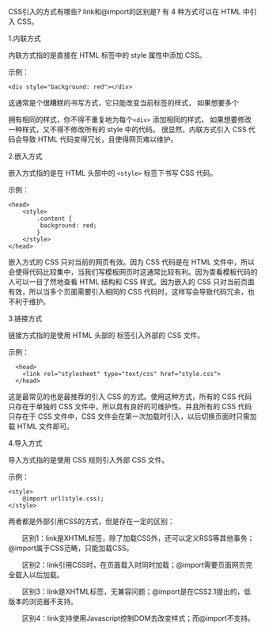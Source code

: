 CSS引入的方式有哪些? link和@import的区别是?
有 4 种方式可以在 HTML 中引入 CSS。

1.内联方式

内联方式指的是直接在 HTML 标签中的 style 属性中添加 CSS。

示例：


    <div style="background: red"></div>



这通常是个很糟糕的书写方式，它只能改变当前标签的样式，
如果想要多个 <div> 拥有相同的样式，你不得不重复地为每个`<div>`  添加相同的样式，
如果想要修改一种样式，又不得不修改所有的 style 中的代码。
很显然，内联方式引入 CSS 代码会导致 HTML 代码变得冗长，且使得网页难以维护。

2.嵌入方式

嵌入方式指的是在 HTML 头部中的 `<style>` 标签下书写 CSS 代码。

示例：

    <head>
    	<style>
    		.content {
   			 background: red;
    		}
    	</style>
    </head>
嵌入方式的 CSS 只对当前的网页有效。因为 CSS 代码是在 HTML 文件中，所以会使得代码比较集中，当我们写模板网页时这通常比较有利。因为查看模板代码的人可以一目了然地查看 HTML 结构和 CSS 样式。因为嵌入的 CSS 只对当前页面有效，所以当多个页面需要引入相同的 CSS 代码时，这样写会导致代码冗余，也不利于维护。

3.链接方式

链接方式指的是使用 HTML 头部的 <head> 标签引入外部的 CSS 文件。

示例：

      <head>
    	<link rel="stylesheet" type="text/css" href="style.css">
	  </head>

这是最常见的也是最推荐的引入 CSS 的方式。使用这种方式，所有的 CSS 代码只存在于单独的 CSS 文件中，所以具有良好的可维护性。并且所有的 CSS 代码只存在于 CSS 文件中，CSS 文件会在第一次加载时引入，以后切换页面时只需加载 HTML 文件即可。



4.导入方式

导入方式指的是使用 CSS 规则引入外部 CSS 文件。

示例：

    <style>
    	@import url(style.css);
    </style>
    


两者都是外部引用CSS的方式，但是存在一定的区别：

　　区别1：link是XHTML标签，除了加载CSS外，还可以定义RSS等其他事务；@import属于CSS范畴，只能加载CSS。

　　区别2：link引用CSS时，在页面载入时同时加载；@import需要页面网页完全载入以后加载。

　　区别3：link是XHTML标签，无兼容问题；@import是在CSS2.1提出的，低版本的浏览器不支持。

　　区别4：link支持使用Javascript控制DOM去改变样式；而@import不支持。